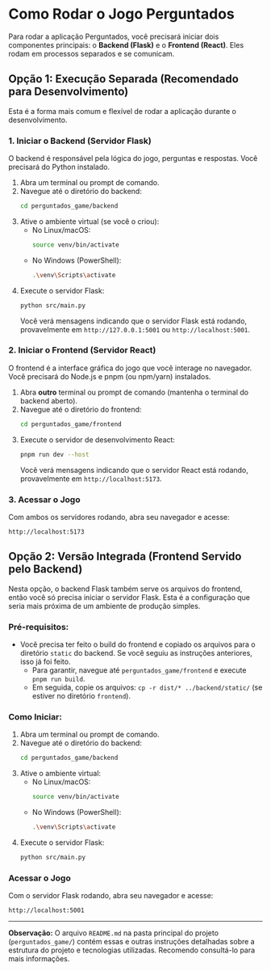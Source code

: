 # Como Rodar o Jogo Perguntados

Para rodar a aplicação Perguntados, você precisará iniciar dois componentes principais: o **Backend (Flask)** e o **Frontend (React)**. Eles rodam em processos separados e se comunicam.

## Opção 1: Execução Separada (Recomendado para Desenvolvimento)

Esta é a forma mais comum e flexível de rodar a aplicação durante o desenvolvimento.

### 1. Iniciar o Backend (Servidor Flask)

O backend é responsável pela lógica do jogo, perguntas e respostas. Você precisará do Python instalado.

1.  Abra um terminal ou prompt de comando.
2.  Navegue até o diretório do backend:
    ```bash
    cd perguntados_game/backend
    ```
3.  Ative o ambiente virtual (se você o criou):
    -   No Linux/macOS:
        ```bash
        source venv/bin/activate
        ```
    -   No Windows (PowerShell):
        ```bash
        .\venv\Scripts\activate
        ```
4.  Execute o servidor Flask:
    ```bash
    python src/main.py
    ```
    Você verá mensagens indicando que o servidor Flask está rodando, provavelmente em `http://127.0.0.1:5001` ou `http://localhost:5001`.

### 2. Iniciar o Frontend (Servidor React)

O frontend é a interface gráfica do jogo que você interage no navegador. Você precisará do Node.js e pnpm (ou npm/yarn) instalados.

1.  Abra **outro** terminal ou prompt de comando (mantenha o terminal do backend aberto).
2.  Navegue até o diretório do frontend:
    ```bash
    cd perguntados_game/frontend
    ```
3.  Execute o servidor de desenvolvimento React:
    ```bash
    pnpm run dev --host
    ```
    Você verá mensagens indicando que o servidor React está rodando, provavelmente em `http://localhost:5173`.

### 3. Acessar o Jogo

Com ambos os servidores rodando, abra seu navegador e acesse:

`http://localhost:5173`

## Opção 2: Versão Integrada (Frontend Servido pelo Backend)

Nesta opção, o backend Flask também serve os arquivos do frontend, então você só precisa iniciar o servidor Flask. Esta é a configuração que seria mais próxima de um ambiente de produção simples.

### Pré-requisitos:
-   Você precisa ter feito o build do frontend e copiado os arquivos para o diretório `static` do backend. Se você seguiu as instruções anteriores, isso já foi feito.
    -   Para garantir, navegue até `perguntados_game/frontend` e execute `pnpm run build`.
    -   Em seguida, copie os arquivos: `cp -r dist/* ../backend/static/` (se estiver no diretório `frontend`).

### Como Iniciar:

1.  Abra um terminal ou prompt de comando.
2.  Navegue até o diretório do backend:
    ```bash
    cd perguntados_game/backend
    ```
3.  Ative o ambiente virtual:
    -   No Linux/macOS:
        ```bash
        source venv/bin/activate
        ```
    -   No Windows (PowerShell):
        ```bash
        .\venv\Scripts\activate
        ```
4.  Execute o servidor Flask:
    ```bash
    python src/main.py
    ```

### Acessar o Jogo

Com o servidor Flask rodando, abra seu navegador e acesse:

`http://localhost:5001`

--- 

**Observação:** O arquivo `README.md` na pasta principal do projeto (`perguntados_game/`) contém essas e outras instruções detalhadas sobre a estrutura do projeto e tecnologias utilizadas. Recomendo consultá-lo para mais informações.

